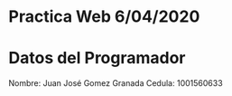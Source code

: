 # Practica Web 6/04/2020

# Datos del Programador 

Nombre: Juan José Gomez Granada 
Cedula: 1001560633

